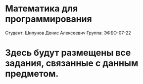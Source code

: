 # Математика для программирования
Студент: Шипунов Денис Алексеевич
Группа: ЭФБО-07-22
# Здесь будут размещены все задания, связанные с данным предметом.
